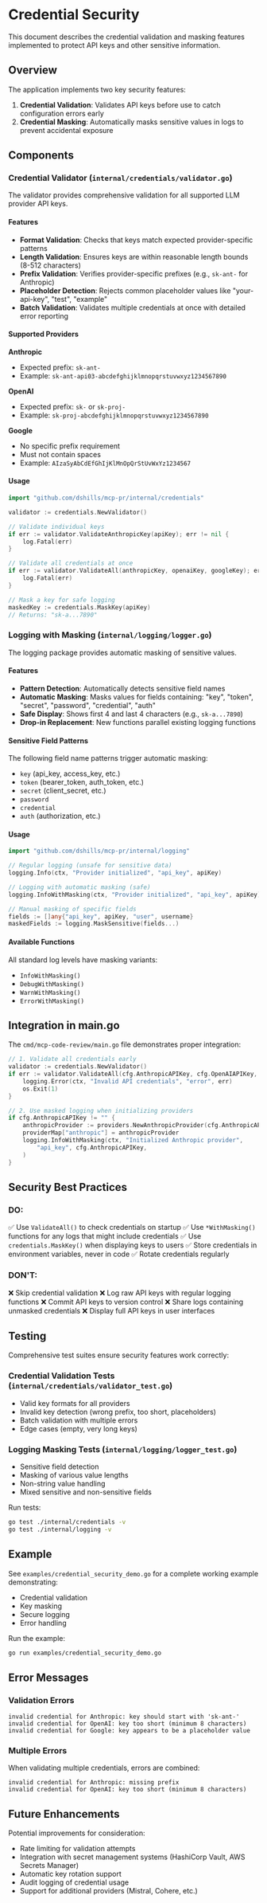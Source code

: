 # Credential Security

This document describes the credential validation and masking features implemented to protect API keys and other sensitive information.

## Overview

The application implements two key security features:

1. **Credential Validation**: Validates API keys before use to catch configuration errors early
2. **Credential Masking**: Automatically masks sensitive values in logs to prevent accidental exposure

## Components

### Credential Validator (`internal/credentials/validator.go`)

The validator provides comprehensive validation for all supported LLM provider API keys.

#### Features

- **Format Validation**: Checks that keys match expected provider-specific patterns
- **Length Validation**: Ensures keys are within reasonable length bounds (8-512 characters)
- **Prefix Validation**: Verifies provider-specific prefixes (e.g., `sk-ant-` for Anthropic)
- **Placeholder Detection**: Rejects common placeholder values like "your-api-key", "test", "example"
- **Batch Validation**: Validates multiple credentials at once with detailed error reporting

#### Supported Providers

**Anthropic**
- Expected prefix: `sk-ant-`
- Example: `sk-ant-api03-abcdefghijklmnopqrstuvwxyz1234567890`

**OpenAI**
- Expected prefix: `sk-` or `sk-proj-`
- Example: `sk-proj-abcdefghijklmnopqrstuvwxyz1234567890`

**Google**
- No specific prefix requirement
- Must not contain spaces
- Example: `AIzaSyAbCdEfGhIjKlMnOpQrStUvWxYz1234567`

#### Usage

```go
import "github.com/dshills/mcp-pr/internal/credentials"

validator := credentials.NewValidator()

// Validate individual keys
if err := validator.ValidateAnthropicKey(apiKey); err != nil {
    log.Fatal(err)
}

// Validate all credentials at once
if err := validator.ValidateAll(anthropicKey, openaiKey, googleKey); err != nil {
    log.Fatal(err)
}

// Mask a key for safe logging
maskedKey := credentials.MaskKey(apiKey)
// Returns: "sk-a...7890"
```

### Logging with Masking (`internal/logging/logger.go`)

The logging package provides automatic masking of sensitive values.

#### Features

- **Pattern Detection**: Automatically detects sensitive field names
- **Automatic Masking**: Masks values for fields containing: "key", "token", "secret", "password", "credential", "auth"
- **Safe Display**: Shows first 4 and last 4 characters (e.g., `sk-a...7890`)
- **Drop-in Replacement**: New functions parallel existing logging functions

#### Sensitive Field Patterns

The following field name patterns trigger automatic masking:
- `key` (api_key, access_key, etc.)
- `token` (bearer_token, auth_token, etc.)
- `secret` (client_secret, etc.)
- `password`
- `credential`
- `auth` (authorization, etc.)

#### Usage

```go
import "github.com/dshills/mcp-pr/internal/logging"

// Regular logging (unsafe for sensitive data)
logging.Info(ctx, "Provider initialized", "api_key", apiKey)

// Logging with automatic masking (safe)
logging.InfoWithMasking(ctx, "Provider initialized", "api_key", apiKey)

// Manual masking of specific fields
fields := []any{"api_key", apiKey, "user", username}
maskedFields := logging.MaskSensitive(fields...)
```

#### Available Functions

All standard log levels have masking variants:
- `InfoWithMasking()`
- `DebugWithMasking()`
- `WarnWithMasking()`
- `ErrorWithMasking()`

## Integration in main.go

The `cmd/mcp-code-review/main.go` file demonstrates proper integration:

```go
// 1. Validate all credentials early
validator := credentials.NewValidator()
if err := validator.ValidateAll(cfg.AnthropicAPIKey, cfg.OpenAIAPIKey, cfg.GoogleAPIKey); err != nil {
    logging.Error(ctx, "Invalid API credentials", "error", err)
    os.Exit(1)
}

// 2. Use masked logging when initializing providers
if cfg.AnthropicAPIKey != "" {
    anthropicProvider := providers.NewAnthropicProvider(cfg.AnthropicAPIKey, cfg.AnthropicTimeout)
    providerMap["anthropic"] = anthropicProvider
    logging.InfoWithMasking(ctx, "Initialized Anthropic provider",
        "api_key", cfg.AnthropicAPIKey,
    )
}
```

## Security Best Practices

### DO:
✅ Use `ValidateAll()` to check credentials on startup
✅ Use `*WithMasking()` functions for any logs that might include credentials
✅ Use `credentials.MaskKey()` when displaying keys to users
✅ Store credentials in environment variables, never in code
✅ Rotate credentials regularly

### DON'T:
❌ Skip credential validation
❌ Log raw API keys with regular logging functions
❌ Commit API keys to version control
❌ Share logs containing unmasked credentials
❌ Display full API keys in user interfaces

## Testing

Comprehensive test suites ensure security features work correctly:

### Credential Validation Tests (`internal/credentials/validator_test.go`)
- Valid key formats for all providers
- Invalid key detection (wrong prefix, too short, placeholders)
- Batch validation with multiple errors
- Edge cases (empty, very long keys)

### Logging Masking Tests (`internal/logging/logger_test.go`)
- Sensitive field detection
- Masking of various value lengths
- Non-string value handling
- Mixed sensitive and non-sensitive fields

Run tests:
```bash
go test ./internal/credentials -v
go test ./internal/logging -v
```

## Example

See `examples/credential_security_demo.go` for a complete working example demonstrating:
- Credential validation
- Key masking
- Secure logging
- Error handling

Run the example:
```bash
go run examples/credential_security_demo.go
```

## Error Messages

### Validation Errors

```
invalid credential for Anthropic: key should start with 'sk-ant-'
invalid credential for OpenAI: key too short (minimum 8 characters)
invalid credential for Google: key appears to be a placeholder value
```

### Multiple Errors

When validating multiple credentials, errors are combined:
```
invalid credential for Anthropic: missing prefix
invalid credential for OpenAI: key too short (minimum 8 characters)
```

## Future Enhancements

Potential improvements for consideration:
- Rate limiting for validation attempts
- Integration with secret management systems (HashiCorp Vault, AWS Secrets Manager)
- Automatic key rotation support
- Audit logging of credential usage
- Support for additional providers (Mistral, Cohere, etc.)
